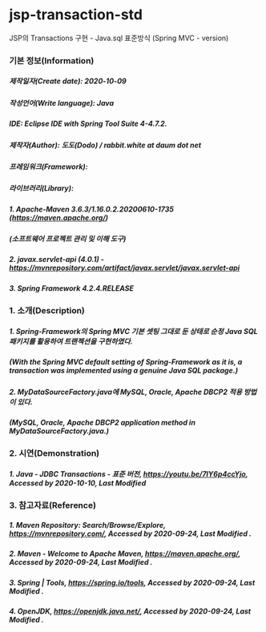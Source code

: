 # jsp-transaction-std
JSP의 Transactions 구현  - Java.sql 표준방식 (Spring MVC - version)

### 기본 정보(Information)
##### 제작일자(Create date): 2020-10-09
##### 작성언어(Write language): Java
##### IDE: Eclipse IDE with Spring Tool Suite 4-4.7.2.
##### 제작자(Author): 도도(Dodo) / rabbit.white at daum dot net
##### 프레임워크(Framework): 
##### 라이브러리(Library): 
##### 1. Apache-Maven 3.6.3/1.16.0.2.20200610-1735 (https://maven.apache.org/)
##### (소프트웨어 프로젝트 관리 및 이해 도구)
##### 2. javax.servlet-api (4.0.1) - https://mvnrepository.com/artifact/javax.servlet/javax.servlet-api
##### 3. Spring Framework 4.2.4.RELEASE

### 1. 소개(Description)
##### 1. Spring-Framework의 Spring MVC 기본 셋팅 그대로 둔 상태로 순정 Java SQL 패키지를 활용하여 트랜젝션을 구현하였다.
##### (With the Spring MVC default setting of Spring-Framework as it is, a transaction was implemented using a genuine Java SQL package.)
##### 2. MyDataSourceFactory.java에 MySQL, Oracle, Apache DBCP2 적용 방법이 있다.
##### (MySQL, Oracle, Apache DBCP2 application method in MyDataSourceFactory.java.)

### 2. 시연(Demonstration)
##### 1. Java - JDBC Transactions - 표준 버전, https://youtu.be/7lY6p4ccYjo, Accessed by 2020-10-10, Last Modified 

### 3. 참고자료(Reference)
##### 1. Maven Repository: Search/Browse/Explore, https://mvnrepository.com/, Accessed by 2020-09-24, Last Modified .
##### 2. Maven - Welcome to Apache Maven, https://maven.apache.org/, Accessed by 2020-09-24, Last Modified .
##### 3. Spring | Tools, https://spring.io/tools, Accessed by 2020-09-24, Last Modified .
##### 4. OpenJDK, https://openjdk.java.net/, Accessed by 2020-09-24, Last Modified .
##### 
